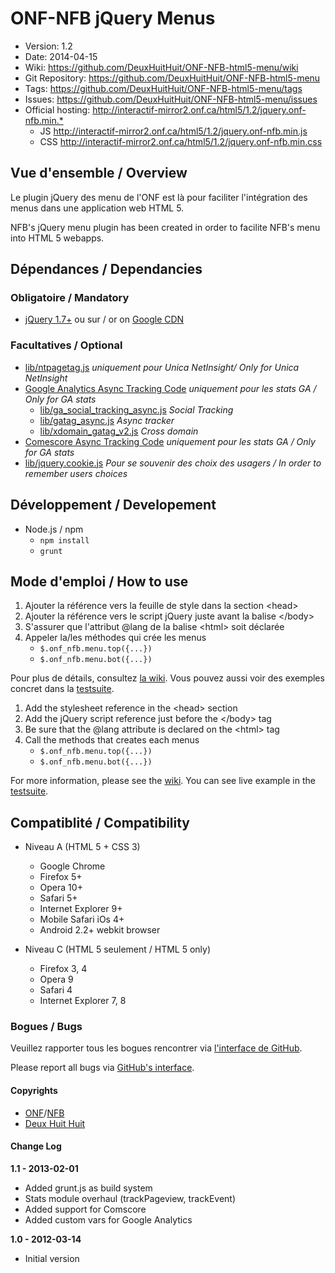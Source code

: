 # ONF-NFB jQuery Menus #

- Version: 1.2
- Date: 2014-04-15
- Wiki: <https://github.com/DeuxHuitHuit/ONF-NFB-html5-menu/wiki>
- Git Repository: <https://github.com/DeuxHuitHuit/ONF-NFB-html5-menu>
- Tags: <https://github.com/DeuxHuitHuit/ONF-NFB-html5-menu/tags>
- Issues: <https://github.com/DeuxHuitHuit/ONF-NFB-html5-menu/issues>
- Official hosting: <http://interactif-mirror2.onf.ca/html5/1.2/jquery.onf-nfb.min.*>
	- JS <http://interactif-mirror2.onf.ca/html5/1.2/jquery.onf-nfb.min.js>
	- CSS <http://interactif-mirror2.onf.ca/html5/1.2/jquery.onf-nfb.min.css>

## Vue d'ensemble / Overview

Le plugin jQuery des menu de l'ONF est là pour faciliter l'intégration des menus dans une application web HTML 5.

NFB's jQuery menu plugin has been created in order to facilite NFB's menu into HTML 5 webapps.

## Dépendances / Dependancies
### Obligatoire / Mandatory

- [jQuery 1.7+](http://code.jquery.com/jquery-latest.min.js) ou sur / or on [Google CDN](//ajax.googleapis.com/ajax/libs/jquery/1.7/jquery.min.js)

### Facultatives / Optional

- [lib/ntpagetag.js](https://github.com/DeuxHuitHuit/ONF-NFB-html5-menu/blob/dev/lib/ntpagetag.js) *uniquement pour Unica NetInsight/ Only for Unica NetInsight*
- [Google Analytics Async Tracking Code](http://www.google.com/analytics/) *uniquement pour les stats GA / Only for GA stats*
	- [lib/ga_social_tracking_async.js](https://github.com/DeuxHuitHuit/ONF-NFB-html5-menu/blob/dev/lib/ga_social_tracking_async.js) *Social Tracking*
	- [lib/gatag_async.js](https://github.com/DeuxHuitHuit/ONF-NFB-html5-menu/blob/dev/lib/gatag_async.js) *Async tracker*
	- [lib/xdomain_gatag_v2.js](https://github.com/DeuxHuitHuit/ONF-NFB-html5-menu/blob/dev/lib/xdomain_gatag_v2.js) *Cross domain*
- [Comescore Async Tracking Code](_) *uniquement pour les stats GA / Only for GA stats*
- [lib/jquery.cookie.js](https://github.com/DeuxHuitHuit/ONF-NFB-html5-menu/blob/dev/lib/jquery.cookie.js) *Pour se souvenir des choix des usagers / In order to remember users choices*

## Développement / Developement

- Node.js / npm
	- `npm install`
	- `grunt`

## Mode d'emploi / How to use

1. Ajouter la référence vers la feuille de style dans la section \<head\> 
2. Ajouter la référence vers le script jQuery juste avant la balise \</body\> 
3. S'assurer que l'attribut @lang de la balise \<html\> soit déclarée
4. Appeler la/les méthodes qui crée les menus
	- `$.onf_nfb.menu.top({...})`
	- `$.onf_nfb.menu.bot({...})`

Pour plus de détails, consultez [la wiki](https://github.com/DeuxHuitHuit/ONF-NFB-html5-menu/wiki/Doc-FR).
Vous pouvez aussi voir des exemples concret dans la [testsuite](https://github.com/DeuxHuitHuit/ONF-NFB-html5-menu/blob/master/tests/jquery.onf-nfb.testsuite.js).

1. Add the stylesheet reference in the \<head\> section
2. Add the jQuery script reference just before the \</body\> tag
3. Be sure that the @lang attribute is declared on the \<html\> tag
4. Call the methods that creates each menus
	- `$.onf_nfb.menu.top({...})`
	- `$.onf_nfb.menu.bot({...})`

For more information, please see the [wiki](https://github.com/DeuxHuitHuit/ONF-NFB-html5-menu/wiki).
You can see live example in the [testsuite](https://github.com/DeuxHuitHuit/ONF-NFB-html5-menu/blob/master/tests/jquery.onf-nfb.testsuite.js).


## Compatiblité / Compatibility

- Niveau A (HTML 5 + CSS 3)

	- Google Chrome
	- Firefox 5+
	- Opera 10+
	- Safari 5+
	- Internet Explorer 9+
	- Mobile Safari iOs 4+
	- Android 2.2+ webkit browser
	
- Niveau C (HTML 5 seulement / HTML 5 only)

	- Firefox 3, 4
	- Opera 9
	- Safari 4
	- Internet Explorer 7, 8

### Bogues / Bugs

Veuillez rapporter tous les bogues rencontrer via [l'interface de GitHub](https://github.com/DeuxHuitHuit/ONF-NFB-html5-menu/issues/new).

Please report all bugs via [GitHub's interface](https://github.com/DeuxHuitHuit/ONF-NFB-html5-menu/issues/new).

#### Copyrights 

- [ONF](http://www.onf.ca)/[NFB](http://www.nfb.ca)
- [Deux Huit Huit](http://www.deuxhuithuit.com)

#### Change Log

**1.1 - 2013-02-01**

- Added grunt.js as build system
- Stats module overhaul (trackPageview, trackEvent)
- Added support for Comscore
- Added custom vars for Google Analytics

**1.0 - 2012-03-14**

- Initial version